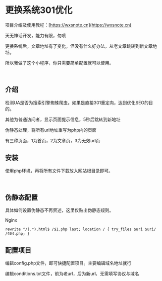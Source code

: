# 更换系统301优化

项目介绍及使用教程：[https://wxsnote.cn](https://wxsnote.cn)

天无神话开发，能力有限，勿喷

更换系统后，文章地址有了变化，但没有什么好办法，从老文章跳转到新文章地址。

所以我做了这个小程序，你只需要简单配置就可以使用。

<br/>

## 介绍

检测UA是否为搜索引擎蜘蛛爬虫，如果是直接301重定向，达到优化SEO的目的。

其他为普通访问者，显示页面提示信息，5秒后跳转到新地址

伪静态处理，将所有url地址重写为php内的页面

有三种页面，1为首页，2为文章页，3为无效url页

## 安装

使用php环境，再将所有文件下载放入网站根目录即可。

<br/>

## 伪静态配置

具体如何设置伪静态不再赘述，这里仅贴出伪静态规则。

Nginx

`rewrite ^/(.*).html$ /$1.php last;
location / {
try_files $uri $uri/ /404.php;
}`

## 配置项目

编辑config.php文件，即可快捷配置项目。主要编辑域名地址就行

编辑conditions.txt文件，前为老url，后为新url，无需填写协议与域名
